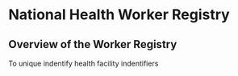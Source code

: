 # National Health Worker Registry

## Overview of the Worker Registry

To unique indentify health facility indentifiers